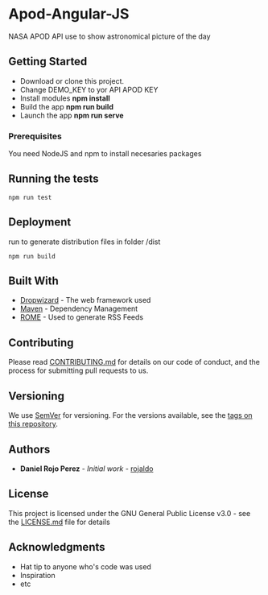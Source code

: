# Apod-Angular-JS

NASA APOD API use to show astronomical picture of the day

## Getting Started

* Download or clone this project.
* Change DEMO_KEY to yor API APOD KEY
* Install modules <b>npm install</b>
* Build the app <b>npm run build</b>
* Launch the app <b>npm run serve</b> 

### Prerequisites

You need NodeJS and npm to install necesaries packages

## Running the tests

```
npm run test
```

## Deployment

run to generate distribution files in folder /dist

```
npm run build
```

## Built With

* [Dropwizard](http://www.dropwizard.io/1.0.2/docs/) - The web framework used
* [Maven](https://maven.apache.org/) - Dependency Management
* [ROME](https://rometools.github.io/rome/) - Used to generate RSS Feeds

## Contributing

Please read [CONTRIBUTING.md](https://gist.github.com/PurpleBooth/b24679402957c63ec426) for details on our code of conduct, and the process for submitting pull requests to us.

## Versioning

We use [SemVer](http://semver.org/) for versioning. For the versions available, see the [tags on this repository](https://github.com/your/project/tags). 

## Authors

* **Daniel Rojo Perez** - *Initial work* - [rojaldo](https://github.com/rojaldo)

## License

This project is licensed under the GNU General Public License v3.0 - see the [LICENSE.md](LICENSE.md) file for details

## Acknowledgments

* Hat tip to anyone who's code was used
* Inspiration
* etc
